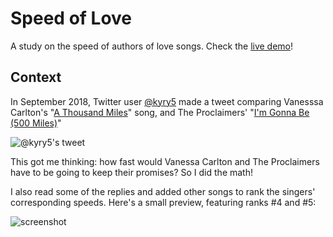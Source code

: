 # Speed of Love
A study on the speed of authors of love songs. Check the [live demo](https://matheusavellar.github.io/speed-of-love/)!

## Context
In September 2018, Twitter user [@kyry5](https://twitter.com/kyry5) made a tweet comparing Vanesssa Carlton's "[A Thousand Miles](https://youtu.be/Cwkej79U3ek)" song, and The Proclaimers' "[I'm Gonna Be (500 Miles)](https://youtu.be/tbNlMtqrYS0)"

![@kyry5's tweet](https://i.imgur.com/WRXftrm.png)

This got me thinking: how fast would Vanessa Carlton and The Proclaimers have to be going to keep their promises? So I did the math!

I also read some of the replies and added other songs to rank the singers' corresponding speeds. Here's a small preview, featuring ranks #4 and #5:

![screenshot](https://i.imgur.com/OrueX66.png)
